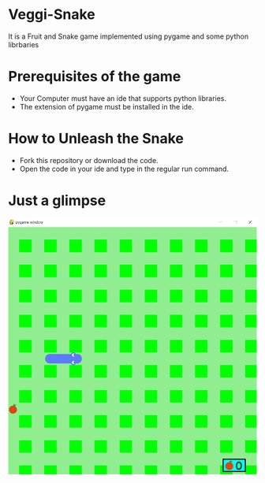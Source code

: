 # Veggi-Snake
It is a Fruit and Snake game implemented using pygame and some python librbaries

# Prerequisites of the game 
* Your Computer must have an ide that supports python libraries.
* The extension of pygame must be installed in the ide.

# How to Unleash the Snake 
* Fork this repository or download the code.
* Open the code in your ide and type in the regular run command.

# Just a glimpse
![1](https://github.com/Aditya-Kumar-Dwivedi/pygame/blob/master/Screenshot%20(95).png)
